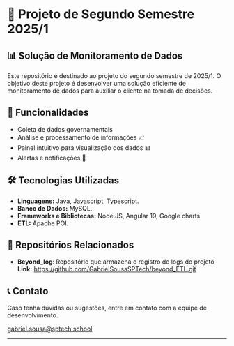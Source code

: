 # 📌 Projeto de Segundo Semestre 2025/1

## 📊 Solução de Monitoramento de Dados

Este repositório é destinado ao projeto do segundo semestre de 2025/1. O objetivo deste projeto é desenvolver uma solução eficiente de monitoramento de dados para auxiliar o cliente na tomada de decisões.

## 🚀 Funcionalidades
- Coleta de dados governamentais 
- Análise e processamento de informações 📈
- Painel intuitivo para visualização dos dados 📊
- Alertas e notificações 🔔

## 🛠️ Tecnologias Utilizadas
- **Linguagens:** Java, Javascript, Typescript.
- **Banco de Dados:** MySQL.
- **Frameworks e Bibliotecas:** Node.JS, Angular 19, Google charts
- **ETL:** Apache POI.

##  📁 Repositórios Relacionados
  - **Beyond_log**: Repositório que armazena o registro de logs do projeto
      **Link:** https://github.com/GabrielSousaSPTech/beyond_ETL.git 


## 📞 Contato
Caso tenha dúvidas ou sugestões, entre em contato com a equipe de desenvolvimento.

gabriel.sousa@sptech.school

---



